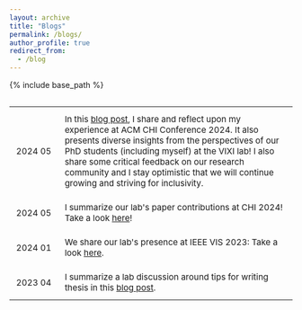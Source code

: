 ```yaml
---
layout: archive
title: "Blogs"
permalink: /blogs/
author_profile: true
redirect_from:
  - /blog
---
```


{% include base_path %}

<div class="table-wrapper" markdown="block" style="overflow-x: scroll; overflow-y: scroll; font-size: 12px;" >

<style>
table {
  width: 100%;
  border-collapse: collapse;
}
table, th, td {
  border: none;
}
th, td {
  padding: 12px;
  text-align: left;
  font-size: 15px;
}
td:first-child {
  width: 12%;
  white-space: nowrap;
}
</style>

<table>
<tr>
    <td>2024 05</td>
    <td>In this <a href="https://medium.com/p/33a3d8b7f79e">blog post</a>, I share and reflect upon my experience at ACM CHI Conference 2024. It also presents diverse insights from the perspectives of our PhD students (including myself) at the VIXI lab! I also share some critical feedback on our research community and I stay optimistic that we will continue growing and striving for inclusivity.</td>
  </tr>
  <tr>
    <td>2024 05</td>
    <td>I summarize our lab's paper contributions at CHI 2024! Take a look <a href="https://medium.com/@labvixi/vixi-chi24-our-contributions-68fbef522c5f">here</a>!</td>
  </tr>
  <tr>
    <td>2024 01</td>
    <td>We share our lab's presence at IEEE VIS 2023: Take a look <a href="https://medium.com/@labvixi/vixi-ieee-vis-2023-5889af0cbd47">here</a>.</td>
  </tr>
  <tr>
    <td>2023 04</td>
    <td>I summarize a lab discussion around tips for writing thesis in this <a href="https://medium.com/@labvixi/tips-for-writing-a-research-thesis-c66447eef6b3">blog post</a>.</td>
  </tr>
</table>


</div>